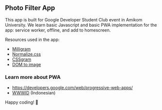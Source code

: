 ## Photo Filter App

This app is built for Google Developer Student Club event in Amikom University. We learn basic Javascript and basic PWA implementation for the app: service worker, offline, and add to homescreen.

Resources used in the app:
- [Milligram](https://milligram.io/)
- [Normalize.css](https://necolas.github.io/normalize.css/)
- [CSSgram](https://una.im/CSSgram/)
- [DOM to image](https://github.com/tsayen/dom-to-image)

### Learn more about PWA
- https://developers.google.com/web/progressive-web-apps/
- [WWWID](https://medium.com/wwwid) (Indonesian)

Happy coding! 👋